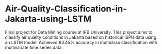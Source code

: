 # Air-Quality-Classification-in-Jakarta-using-LSTM
Final project for Data Mining course at IPB University. This project aims to classify air quality conditions in Jakarta based on historical ISPU data using an LSTM model. Achieved 83.45% accuracy in multiclass classification with multivariate time series data.
